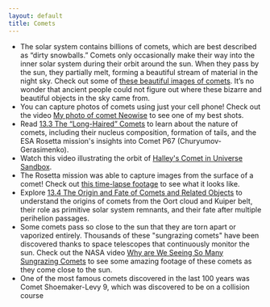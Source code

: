 ```yaml
---
layout: default
title: Comets
---
```


- The solar system contains billions of comets, which are best described as “dirty snowballs.” Comets only occasionally make their way into the inner solar system during their orbit around the sun. When they pass by the sun, they partially melt, forming a beautiful stream of material in the night sky. Check out some of [these beautiful images of comets](https://docs.google.com/presentation/d/e/2PACX-1vSNbG0dM0r1aJxDP5-BRb_IXkCf-pdAFOCmP5kA8UKV_CiMnbdAf8S0HK3Fk4fC7cmpPc7nxB44G9Tu/pub?start=true&loop=false&delayms=3000). It’s no wonder that ancient people could not figure out where these bizarre and beautiful objects in the sky came from.
- You can capture photos of comets using just your cell phone! Check out the video [My photo of comet Neowise](https://youtu.be/gcjNLtsGimE?si=TD2g-y5iV-s-hoOD) to see one of my best shots.
- Read [13.3 The “Long-Haired” Comets](https://openstax.org/books/astronomy-2e/pages/13-3-the-long-haired-comets) to learn about the nature of comets, including their nucleus composition, formation of tails, and the ESA Rosetta mission's insights into Comet P67 (Churyumov-Gerasimenko).
- Watch this video illustrating the orbit of [Halley's Comet in Universe Sandbox](https://youtu.be/CNriIR26VaE).
- The Rosetta mission was able to capture images from the surface of a comet! Check out [this time-lapse footage](https://youtu.be/k1GJp6JCJU8?si=6xc2GOkTgINae33e) to see what it looks like. 
- Explore [13.4 The Origin and Fate of Comets and Related Objects](https://openstax.org/books/astronomy-2e/pages/13-4-the-origin-and-fate-of-comets-and-related-objects) to understand the origins of comets from the Oort cloud and Kuiper belt, their role as primitive solar system remnants, and their fate after multiple perihelion passages.
- Some comets pass so close to the sun that they are torn apart or vaporized entirely. Thousands of these "sungrazing comets" have been discovered thanks to space telescopes that continuously monitor the sun. Check out the NASA video [Why are We Seeing So Many Sungrazing Comets](https://youtu.be/k1GJp6JCJU8?si=6xc2GOkTgINae33e) to see some amazing footage of these comets as they come close to the sun.
- One of the most famous comets discovered in the last 100 years was Comet Shoemaker-Levy 9, which was discovered to be on a collision course 
